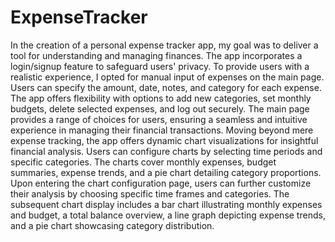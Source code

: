 # ExpenseTracker
In the creation of a personal expense tracker app, my goal was to deliver a tool for understanding and managing finances. 
The app incorporates a login/signup feature to safeguard users' privacy.
To provide users with a realistic experience, I opted for manual input of expenses on the main page. 
Users can specify the amount, date, notes, and category for each expense. The app offers flexibility with options to add new categories, set monthly budgets, 
delete selected expenses, and log out securely.
The main page provides a range of choices for users, ensuring a seamless and intuitive experience in managing their financial transactions.
Moving beyond mere expense tracking, the app offers dynamic chart visualizations for insightful financial analysis. 
Users can configure charts by selecting time periods and specific categories. 
The charts cover monthly expenses, budget summaries, expense trends, and a pie chart detailing category proportions.
Upon entering the chart configuration page, users can further customize their analysis by choosing specific time frames and categories. 
The subsequent chart display includes a bar chart illustrating monthly expenses and budget, a total balance overview, a line graph depicting expense trends, 
and a pie chart showcasing category distribution.

